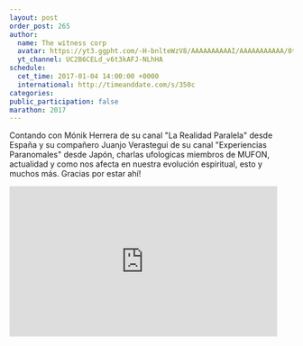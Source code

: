 ```yaml
---
layout: post
order_post: 265
author:
  name: The witness corp
  avatar: https://yt3.ggpht.com/-H-bnlteWzV8/AAAAAAAAAAI/AAAAAAAAAAA/0tY3tuNb8rI/s88-c-k-no-mo-rj-c0xffffff/photo.jpg
  yt_channel: UC2B6CELd_v6t3kAFJ-NLhHA
schedule:
  cet_time: 2017-01-04 14:00:00 +0000
  international: http://timeanddate.com/s/350c
categories:
public_participation: false
marathon: 2017
---
```

Contando con Mónik Herrera de su canal "La Realidad Paralela" desde España y su compañero Juanjo Verastegui de su canal "Experiencias Paranomales" desde Japón, charlas ufologicas miembros de MUFON, actualidad y como nos afecta en nuestra evolución espiritual, esto y muchos más. Gracias por estar ahí!

<iframe width="475" height="267" src="https://www.youtube.com/embed/fPPkxD3Y-B4" frameborder="0" allowfullscreen></iframe<
